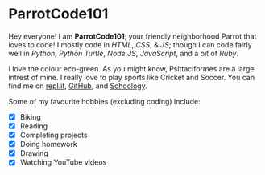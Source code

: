 # ParrotCode101 #

Hey everyone! I am **ParrotCode101**; your friendly neighborhood Parrot that loves to code! I mostly code in _HTML_, _CSS_, & _JS_; though I  can code fairly well in _Python_, _Python Turtle_, _Node.JS_, _JavaScript_, and a bit of _Ruby_.

I love the colour eco-green. As you might know, Psittaciformes are a large intrest of mine. I really love to play sports like Cricket and Soccer. You can find me on [repl.it](http://repl.it/YashasShah), [GitHub](http://github.com/ParrotCode101), and [Schoology](https://henrico.schoology.com/user/56262070/info).

Some of my favourite hobbies (excluding coding) include:
- [x] Biking
- [x] Reading
- [x] Completing projects
- [x] Doing homework
- [x] Drawing
- [x] Watching YouTube videos
